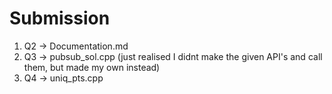 # Submission
1. Q2 -> Documentation.md 
2. Q3 -> pubsub_sol.cpp (just realised I didnt make the given API's and call them, but made my own instead) 
3. Q4 -> uniq_pts.cpp
